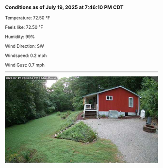 ### Conditions as of July 19, 2025 at 7:46:10 PM CDT 

Temperature: 72.50 &deg;F

Feels like: 72.50 &deg;F

Humidity: 99%

Wind Direction: SW

Windspeed: 0.2 mph

Wind Gust: 0.7 mph

---

<img src="./images/latest.jpeg"/>

